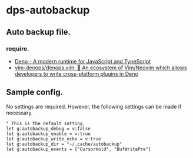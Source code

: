 # dps-autobackup

## Auto backup file.

### require.

- [Deno - A modern runtime for JavaScript and TypeScript](https://deno.land/)
- [vim-denops/denops.vim: 🐜 An ecosystem of Vim/Neovim which allows developers to write cross-platform plugins in Deno](https://github.com/vim-denops/denops.vim)

## Sample config.

No settings are required. However, the following settings can be made if
necessary.

```vim
" This is the default setting.
let g:autobackup_debug = v:false
let g:autobackup_enable = v:true
let g:autobackup_write_echo = v:true
let g:autobackup_dir = "~/.cache/autobackup"
let g:autobackup_events = ["CursorHold", "BufWritePre"]
```
